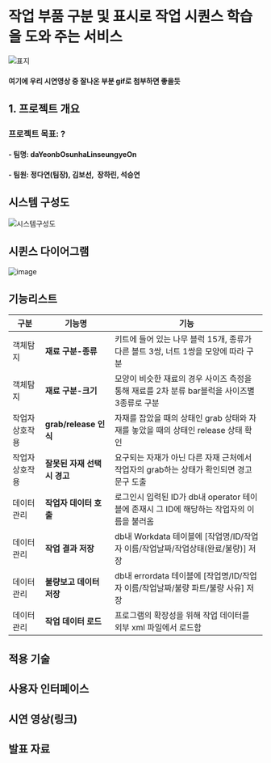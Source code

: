 # 작업 부품 구분 및 표시로 작업 시퀀스 학습을 도와 주는 서비스
![표지](https://github.com/seungyeonSeok/iot-/assets/162243509/dab70132-4d61-4a24-899d-131664cc8821)
#### 여기에 우리 시연영상 중 잘나온 부분 gif로 첨부하면 좋을듯 
## 1. 프로젝트 개요 
### 프로젝트 목표: ? 
#### - 팀명: daYeonbOsunhaLinseungyeOn 
#### - 팀원: 정다연(팀장), 김보선,  장하린, 석승연 

## 시스템 구성도 
![시스템구성도](https://github.com/seungyeonSeok/iot-/assets/162243509/3dfe0ec2-f7ec-4b34-bc80-a64388352019)
## 시퀸스 다이어그램 
![image](https://github.com/addinedu-ros-4th/deeplearning-repo-1/assets/162243509/3316c1cc-78d1-4338-8b34-93f7d95f341b)
## 기능리스트 
|구분|기능명|기능|
|---|---|---|
|객체탐지| **재료 구분-종류** |키트에 들어 있는 나무 블럭 15개, 종류가 다른 볼트 3쌍, 너트 1쌍을 모양에 따라 구분  |
|객체탐지| **재료 구분-크기** |모양이 비슷한 재료의 경우 사이즈 측정을 통해 재료를 2차 분류 bar블럭을 사이즈별 3종류로 구분 |
|작업자 상호작용| **grab/release 인식** |자재를 잡았을 때의 상태인 grab 상태와 자재를 놓았을 때의 상태인 release 상태 확인 |
|작업자 상호작용| **잘못된 자재 선택시 경고** |요구되는 자재가 아닌 다른 자재 근처에서 작업자의 grab하는 상태가 확인되면 경고 문구 도출 |
|데이터관리| **작업자 데이터 호출** |로그인시 입력된 ID가 db내 operator 테이블에 존재시 그 ID에 해당하는 작업자의 이름을 불러옴 |
|데이터관리| **작업 결과 저장** |db내 Workdata 테이블에 [작업명/ID/작업자 이름/작업날짜/작업상태(완료/불량)] 저장 |
|데이터관리| **불량보고 데이터 저장** |db내 errordata 테이블에 [작업명/ID/작업자 이름/작업날짜/불량 파트/불량 사유] 저장 |
|데이터관리| **작업 데이터 로드** |프로그램의 확장성을 위해 작업 데이터를 외부 xml 파일에서 로드함 |

## 적용 기술 

## 사용자 인터페이스 

## 시연 영상(링크)

## 발표 자료 

